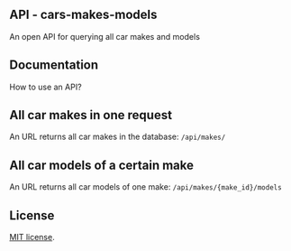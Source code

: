 ## API - cars-makes-models

An open API for querying all car makes and models

<h2>Documentation</h2>

How to use an API?

<h2>All car makes in one request</h2>
An URL returns all car makes in the database: <code>/api/makes/</code>

<h2>All car models of a certain make</h2>
An URL returns all car models of one make: <code>/api/makes/{make_id}/models</code>

## License

[MIT license](https://opensource.org/licenses/MIT).
